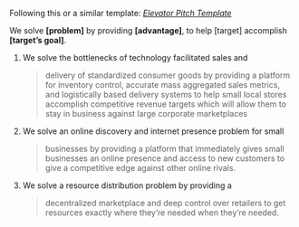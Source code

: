 Following this or a similar template: [*Elevator Pitch
Template*](http://500.co/the-elevator-pitch/)

We solve **\[problem\]** by providing **\[advantage\]**, to help
\[target\] accomplish **\[target’s goal\]**.

1)  We solve the bottlenecks of technology facilitated sales and
    > delivery of standardized consumer goods by providing a platform
    > for inventory control, accurate mass aggregated sales metrics, and
    > logistically based delivery systems to help small local stores
    > accomplish competitive revenue targets which will allow them to
    > stay in business against large corporate marketplaces

2)  We solve an online discovery and internet presence problem for small
    > businesses by providing a platform that immediately gives small
    > businesses an online presence and access to new customers to give
    > a competitive edge against other online rivals.

3)  We solve a resource distribution problem by providing a
    > decentralized marketplace and deep control over retailers to get
    > resources exactly where they’re needed when they’re needed.
